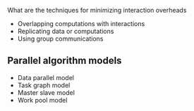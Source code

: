 What are the techniques for minimizing interaction overheads

- Overlapping computations with interactions
- Replicating data or computations
- Using group communications

## Parallel algorithm models

- Data parallel model
- Task graph model
- Master slave model
- Work pool model


